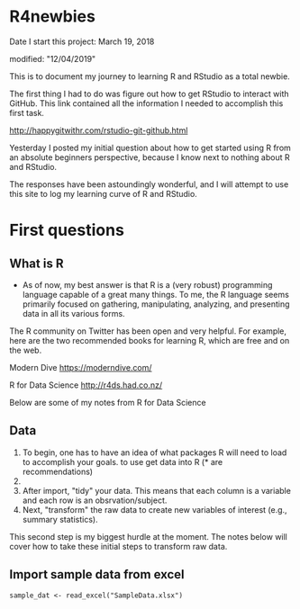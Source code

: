# R4newbies
Date I start this project: March 19, 2018

modified: "12/04/2019"

This is to document my journey to learning R and RStudio as a total newbie.

The first thing I had to do was figure out how to get RStudio to interact with GitHub.
This link contained all the information I needed to accomplish this first task.

http://happygitwithr.com/rstudio-git-github.html

Yesterday I posted my initial question about how to get started using R from an absolute beginners perspective, because I know next to nothing about R and RStudio.

The responses have been astoundingly wonderful, and I will attempt to use this site to log my learning curve of R and RStudio.

# First questions
## What is R
* As of now, my best answer is that R is a (very robust) programming language capable of a great many things. To me, the R language seems primarily focused on gathering, manipulating, analyzing, and presenting data in all its various forms.

The R community on Twitter has been open and very helpful. For example, here are the two recommended books for learning R, which are free and on the web.


Modern Dive https://moderndive.com/ 

R for Data Science http://r4ds.had.co.nz/ 

Below are some of my notes from R for Data Science


## Data
1.	To begin, one has to have an idea of what packages R will need to load to accomplish your goals.
to use get data into R (* are recommendations)
1.	
1.	After import, "tidy" your data. This means that each column is a variable and each row 	is an obsrvation/subject.
1.	Next, "transform" the raw data to create new variables of interest (e.g., summary 			statistics).

This second step is my biggest hurdle at the moment. The notes below will cover how to take these initial steps to transform raw data.

## Import sample data from excel
```{r}
sample_dat <- read_excel("SampleData.xlsx")
```



